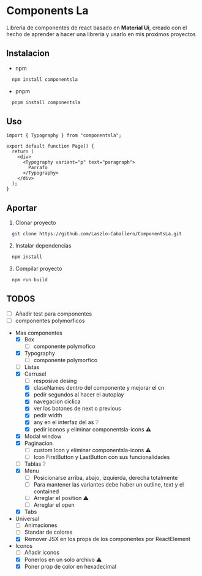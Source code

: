 # Components La

Libreria de componentes de react basado en **Material Ui**,
creado con el hecho de aprender a hacer una libreria y usarlo en mis
proximos proyectos

## Instalacion

- npm

```bash
  npm install componentsla
```

- pnpm

```bash
  pnpm install componentsla
```

## Uso

```tsx
import { Typography } from "componentsla";

export default function Page() {
  return (
    <div>
      <Typography variant="p" text="paragraph">
        Parrafo
      </Typography>
    </div>
  );
}
```

## Aportar

1. Clonar proyecto

```bash
  git clone https://github.com/Laszlo-Caballero/ComponentsLa.git
```

2. Instalar dependencias

```bash
  npm install
```

3. Compilar proyecto

```bash
  npm run build
```

## TODOS

- [ ] Añadir test para componentes
- [ ] componentes polymorficos
- Mas componentes
  - [x] Box
    - [ ] componente polymofico
  - [x] Typography
    - [ ] componente polymorfico
  - [ ] Listas
  - [x] Carrusel
    - [ ] resposive desing
    - [x] claseNames dentro del componente y mejorar el cn
    - [x] pedir segundos al hacer el autoplay
    - [x] navegacion ciclica
    - [x] ver los botones de next o previous
    - [x] pedir width
    - [x] any en el interfaz del as ❔
    - [x] pedir iconos y eliminar componentsla-icons ⚠️
  - [x] Modal window
  - [x] Paginacion
    - [ ] custom Icon y eliminar componentsla-icons ⚠️
    - [ ] Icon FirstButton y LastButton con sus funcionalidades
  - [ ] Tablas ❔
  - [x] Menu
    - [ ] Posicionarse arriba, abajo, izquierda, derecha totalmente
    - [ ] Para mantener las variantes debe haber un outline, text y el contained
    - [ ] Arreglar el position ⚠️
    - [ ] Arreglar el open
  - [x] Tabs
- Universal
  - [ ] Animaciones
  - [ ] Standar de colores
  - [x] Remover JSX en los props de los componentes por ReactElement
- Iconos
  - [ ] Añadir iconos
  - [x] Ponerlos en un solo archivo ⚠️
  - [x] Poner prop de color en hexadecimal
